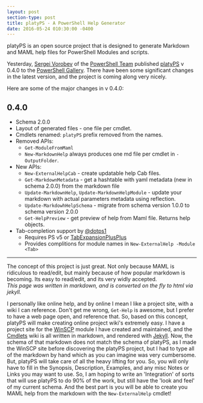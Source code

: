 ```yaml
---
layout: post
section-type: post
title: platyPS - A PowerShell Help Generator
date: 2016-05-24 010:30:00 -0400
---
```


platyPS is an open source project that is designed to generate Markdown and MAML help files for PowerShell Modules and scripts.

Yesterday, [Sergei Vorobev](https://github.com/vors) of the [PowerShell Team](https://github.com/PowerShell) published [platyPS](https://github.com/PowerShell/platyPS) v 0.4.0 to the [PowerShell Gallery](https://www.powershellgallery.com/packages/platyPS/).
There have been some significant changes in the latest version, and the project is coming along very nicely.

Here are some of the major changes in v 0.4.0:

## 0.4.0

*   Schema 2.0.0
*   Layout of generated files - one file per cmdlet.
*   Cmdlets renamed: `platyPS` prefix removed from the names.
*   Removed APIs:
    -   `Get-ModuleFromMaml`
    -   `New-MarkdownHelp` always produces one md file per cmdlet in `-OutputFolder`.
*   New APIs:    
    -   `New-ExternalHelpCab` - create updatable help Cab files.
    -   `Get-MarkdownMetadata` - get a hashtable with yaml metadata (new in schema 2.0.0) from the markdown file
    -   `Update-MarkdownHelp`, `Update-MarkdownHelpModule` - update your markdown with actual parameters metadata using reflection. 
    -   `Update-MarkdowhHelpSchema` - migrate from schema version 1.0.0 to schema version 2.0.0
    -   `Get-HelpPreview` - get preview of help from Maml file. Returns help objects.
*   Tab-completion support by [@dotps1](https://github.com/dotps1)
    -    Requires PS v5 or [TabExpansionPlusPlus](https://github.com/lzybkr/TabExpansionPlusPlus)
    -    Provides complitions for module names in `New-ExternalHelp -Module <Tab>`

---
    
The concept of this project is just great.  Not only because MAML is ridiculous to read/edit, but mainly because of how popular markdown is becoming.  Its easy to read/edit, and its very widly accepted.  
_This page was written in markdown, and is converted on the fly to html via jekyll._

I personally like online help, and by online I mean I like a project site, with a wiki I can reference.  Don't get me wrong, `Get-Help` is awesome, but I prefer to have a web page open, and reference that.  So, based on this concept, platyPS will make creating online project wiki's extremely easy.  I have a project site for the [WinSCP](https://winscp.net) module I have created and maintained, and the [Cmdlets](http://dotps1.github.io/WinSCP/cmdlets.html) wiki is all written in markdown, and rendered with [Jekyll](https://jekyllrb.com/).  Now, the schema of that markdown does not match the schema of platyPS, as I made the WinSCP site before discovering the platyPS project, but I had to type all of the markdown by hand which as you can imagine was very cumbersome.  But, platyPS will take care of all the heavy lifting for you.  So, you will only have to fill in the Synopsis, Description, Examples, and any misc Notes or Links you may want to use. So, I am hoping to write an 'Integration' of sorts that will use platyPS to do 90% of the work, but still have the 'look and feel' of my current schema.  And the best part is you will be able to create you MAML help from the markdown with the `New-ExternalHelp` cmdlet!
